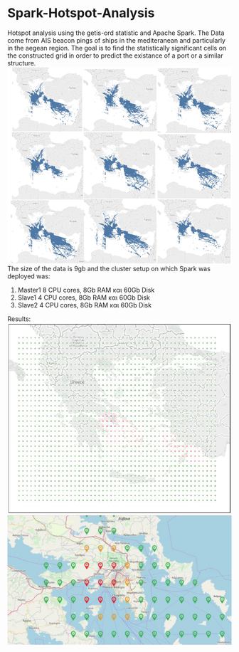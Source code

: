 # Spark-Hotspot-Analysis

Hotspot analysis using the getis-ord statistic and Apache Spark. The Data come from AIS beacon pings of ships in the mediteranean and particularly in the aegean region. The goal is to find the statistically significant cells on the constructed grid in order to predict the existance of a port or a similar structure.
![Imis](https://github.com/Giannoulo/Spark-Hotspot-Analysis/blob/master/imis.PNG "Imis")
The size of the data is 9gb and the cluster setup on which Spark was deployed was:

1. Master1 8 CPU cores, 8Gb RAM και 60Gb Disk
2. Slave1 4 CPU cores, 8Gb RAM και 60Gb Disk
3. Slave2 4 CPU cores, 8Gb RAM και 60Gb Disk

Results:
![Greece Region](https://github.com/Giannoulo/Spark-Hotspot-Analysis/blob/master/all.PNG "Greece Region")
![Attica Region](https://github.com/Giannoulo/Spark-Hotspot-Analysis/blob/master/attica.PNG "Attica Region")
